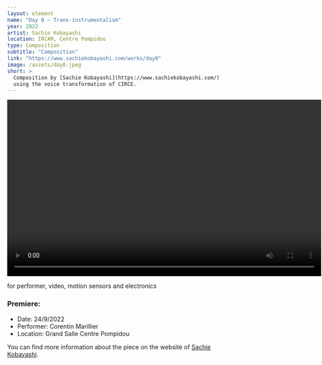 ```yaml
---
layout: element
name: "Day 0 – Trans-instrumentalism"
year: 2022
artist: Sachie Kobayashi
location: IRCAM, Centre Pompidou
type: Composition
subtitle: "Composition"
link: "https://www.sachiekobayashi.com/works/day0"
image: /assets/day0.jpeg
short: >
  Composition by [Sachie Kobayashi](https://www.sachiekobayashi.com/)
  using the voice transformation of CIRCE.
---
```


<video
  src="https://medias.ircam.fr/getmedia/x56d2a9_day-0-trans-instrumentalism-sachie-kobayas/mp4?resolution=1080"
  controls="controls"
  style="max-width: 730px;"
  height=410>
</video>

for performer, video, motion sensors and electronics

### Premiere:

- Date: 24/9/2022
- Performer: Corentin Marillier
- Location: Grand Salle Centre Pompidou

You can find more information about the piece
on the website of [Sachie Kobayashi](https://www.sachiekobayashi.com/works/day0).

